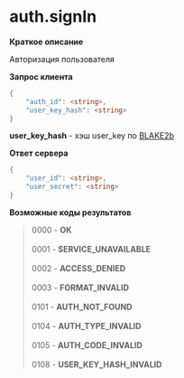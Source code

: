# auth.signIn

**Краткое описание**

Авторизация пользователя


**Запрос клиента**
```c#
{
    "auth_id": <string>,
    "user_key_hash": <string>
}
```

**user_key_hash** - хэш user_key по [BLAKE2b](https://libsodium.gitbook.io/doc/hashing/generic_hashing)

**Ответ сервера**
```c#
{
    "user_id": <string>,
    "user_secret": <string>
}
```

**Возможные коды результатов**
> 0000 - **OK**<br><br>
0001 - **SERVICE_UNAVAILABLE**<br><br>
0002 - **ACCESS_DENIED**<br><br>
0003 - **FORMAT_INVALID**<br><br>
0101 - **AUTH_NOT_FOUND**<br><br>
0104 - **AUTH_TYPE_INVALID**<br><br>
0105 - **AUTH_CODE_INVALID**<br><br>
0108 - **USER_KEY_HASH_INVALID**